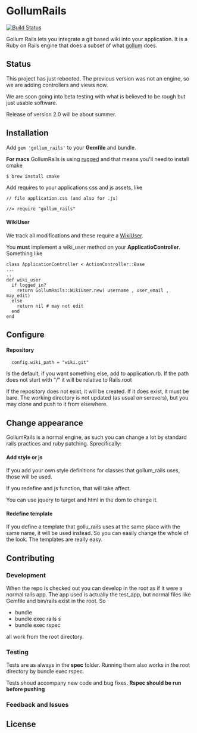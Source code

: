 # GollumRails
[![Build Status](https://travis-ci.org/gollum/gollum_rails.svg)](https://travis-ci.org/gollum/gollum_rails)

Gollum Rails lets you integrate a git based wiki into your application. It is 
a Ruby on Rails engine that does a subset of what [gollum](https://github.com/gollum/gollum) does.

## Status

This project has just rebooted. The previous version was not an engine, so we are adding controllers and views now.

We are soon going into beta testing with what is believed to be rough but just usable software.

Release of version 2.0 will be about summer.

## Installation

Add `gem 'gollum_rails'` to your **Gemfile** and bundle.

**For macs** GollumRails is using [rugged](https://github.com/libgit2/rugged) and that means you'll need
to install cmake

```bash
$ brew install cmake
```

Add requires to your applications css and js assets, like

```
// file application.css (and also for .js)

//= require "gollum_rails"
```

#### WikiUser

We track all modifications and these require a
[WikiUser](https://github.com/gollum/gollum_rails/blob/master/lib/gollum_rails/wiki_user.rb).

You **must** implement a wiki_user method on your **ApplicatioController**. Something like

```
class ApplicationController < ActionController::Base
...
..
def wiki_user
  if logged_in?
    return GollumRails::WikiUser.new( username , user_email , may_edit)
  else
    return nil # may not edit
  end
end

```

## Configure

#### Repository

```
  config.wiki_path = "wiki.git"
```

Is the default, if you want something else, add to application.rb.
If the path does not start with "/" it will be relative to Rails.root

If the repository does not exist, it will be created. If it does exist, it must be bare.
The working directory is not updated (as usual on serevers), but you may clone and push to it from elsewhere.

## Change appearance

GollumRails is a normal engine, as such you can change a lot by standard rails practices and ruby patching.
Sprecifically:

#### Add style or js

If you add your own style definitions for classes that gollum_rails uses, those will be used.

If you redefine and js function, that will take affect.

You can use jquery to target and html in the dom to change it.

#### Redefine template

If you define a template that gollu_rails uses at the same place with the same name, it will be used instead.
So you can easily change the whole of the look. The templates are really easy.

## Contributing

### Development

When the repo is checked out you can develop in the root as if it were a normal rails app.
The app used is actually the test_app, but normal files like Gemfile and bin/rails exist in the root.
So
- bundle
- bundle exec rails s
- bundle exec rspec

all work from the root directory.

### Testing

Tests are as always in the **spec** folder. Running them also works in the root directory by bundle exec rspec.

Tests shoud accompany new code and bug fixes. **Rspec should be run before pushing**

### Feedback and Issues

## License

